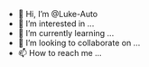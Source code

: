 - 👋 Hi, I’m @Luke-Auto
- 👀 I’m interested in ...
- 🌱 I’m currently learning ...
- 💞️ I’m looking to collaborate on ...
- 📫 How to reach me ...

<!---
Luke-Auto/Luke-Auto is a ✨ special ✨ repository because its `README.md` (this file) appears on your GitHub profile.
You can click the Preview link to take a look at your changes.
--->

